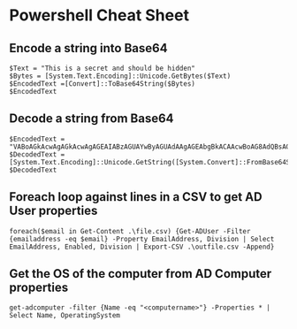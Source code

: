 # Powershell Cheat Sheet
## Encode a string into Base64
```
$Text = "This is a secret and should be hidden"
$Bytes = [System.Text.Encoding]::Unicode.GetBytes($Text)
$EncodedText =[Convert]::ToBase64String($Bytes)
$EncodedText
```

## Decode a string from Base64
```
$EncodedText = "VABoAGkAcwAgAGkAcwAgAGEAIABzAGUAYwByAGUAdAAgAGEAbgBkACAAcwBoAG8AdQBsAGQAIABiAGUAIABoAGkAZABkAGUAbgA="
$DecodedText = [System.Text.Encoding]::Unicode.GetString([System.Convert]::FromBase64String($EncodedText))
$DecodedText
```

## Foreach loop against lines in a CSV to get AD User properties
```
foreach($email in Get-Content .\file.csv) {Get-ADUser -Filter {emailaddress -eq $email} -Property EmailAddress, Division | Select EmailAddress, Enabled, Division | Export-CSV .\outfile.csv -Append}
```

## Get the OS of the computer from AD Computer properties
```
get-adcomputer -filter {Name -eq "<computername>"} -Properties * | Select Name, OperatingSystem
